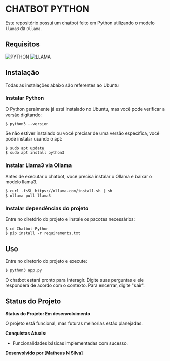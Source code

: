 # CHATBOT PYTHON

Este repositório possui um chatbot feito em Python utilizando o modelo `llama3` da `Ollama`.

## Requisitos

<div>
  <img src="https://img.shields.io/badge/Python-F4D03F?style=for-the-badge&amp;logo=Python&amp;logoColor=black" alt="PYTHON">
  <img src="https://img.shields.io/badge/Llama3-3B5998?style=for-the-badge&amp;logo=Llama&amp;logoColor=black" alt="LLAMA">
</div>

## Instalação

Todas as instalações abaixo são referentes ao Ubuntu

### Instalar Python

O Python geralmente já está instalado no Ubuntu, mas você pode verificar a versão digitando:

    $ python3 --version

Se não estiver instalado ou você precisar de uma versão específica, você pode instalar usando o apt:

    $ sudo apt update
    $ sudo apt install python3

### Instalar Llama3 via Ollama

Antes de executar o chatbot, você precisa instalar o Ollama e baixar o modelo llama3.

    $ curl -fsSL https://ollama.com/install.sh | sh
    $ ollama pull llama3

### Instalar dependências do projeto

Entre no diretório do projeto e instale os pacotes necessários:

    $ cd Chatbot-Python
    $ pip install -r requirements.txt

## Uso

Entre no diretorio do projeto e execute:

    $ python3 app.py

O chatbot estará pronto para interagir. Digite suas perguntas e ele responderá de acordo com o contexto. Para encerrar, 
digite "sair".

## Status do Projeto

**Status do Projeto: Em desenvolvimento**

O projeto está funcional, mas futuras melhorias estão planejadas.

**Conquistas Atuais:**
- Funcionalidades básicas implementadas com sucesso.
<!-- 
**Melhorias Futuras**
- Adição de novos modelos de linguagem.
- Suporte para diferentes idiomas.
- Integração com outras plataformas. -->

**Desenvolvido por [Matheus N Silva]**